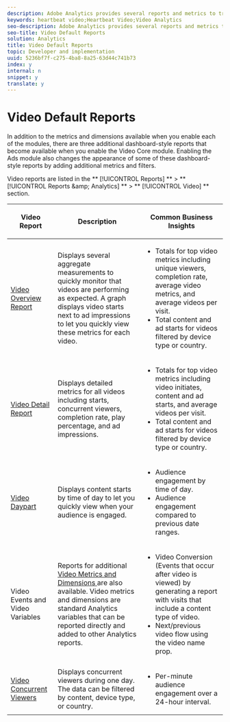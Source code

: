 ```yaml
---
description: Adobe Analytics provides several reports and metrics to track video performance on your website.
keywords: heartbeat video;Heartbeat Video;Video Analytics
seo-description: Adobe Analytics provides several reports and metrics to track video performance on your website.
seo-title: Video Default Reports
solution: Analytics
title: Video Default Reports
topic: Developer and implementation
uuid: 5236bf7f-c275-4ba8-8a25-63d44c741b73
index: y
internal: n
snippet: y
translate: y
---
```


# Video Default Reports

In addition to the metrics and dimensions available when you enable each of the modules, there are three additional dashboard-style reports that become available when you enable the Video Core module. Enabling the Ads module also changes the appearance of some of these dashboard-style reports by adding additional metrics and filters. 

Video reports are listed in the ** [!UICONTROL  Reports] ** > ** [!UICONTROL  Reports &amp;amp; Analytics] ** > ** [!UICONTROL  Video] ** section. 

<table id="table_3B8DDC9D47034856BC4441BA8BB93208"> 
 <thead> 
  <tr> 
   <th colname="col1" class="entry"> <p>Video Report </p> </th> 
   <th colname="col2" class="entry"> <p>Description </p> </th> 
   <th colname="col3" class="entry"> <p>Common Business Insights </p> </th> 
  </tr> 
 </thead>
 <tbody> 
  <tr> 
   <td colname="col1"> <p> <a href="../video_metrics/video_reports/video_reports_overview.md#concept_72BA491187634261A8BECD0561A2B1A4" type="concept" format="dita" scope="local"> Video Overview Report </a> </p> </td> 
   <td colname="col2"> <p>Displays several aggregate measurements to quickly monitor that videos are performing as expected. A graph displays video starts next to ad impressions to let you quickly view these metrics for each video. </p> </td> 
   <td colname="col3"> 
    <ul id="ul_1B90C2C1B57440BA8482DFDD84ADE078"> 
     <li id="li_1EEE0441DD3E4BAB9BF39DEB8BA7221F">Totals for top video metrics including unique viewers, completion rate, average video metrics, and average videos per visit. </li> 
     <li id="li_9F3095663AFD474CBDB3DEC119FA6FB0">Total content and ad starts for videos filtered by device type or country. </li> 
    </ul> </td> 
  </tr> 
  <tr> 
   <td colname="col1"> <p> <a href="../video_metrics/video_reports/video_reports_detail.md#concept_EECB113D93F74ECCA4C440339C85B958" type="concept" format="dita" scope="local"> Video Detail Report </a> </p> </td> 
   <td colname="col2"> <p>Displays detailed metrics for all videos including starts, concurrent viewers, completion rate, play percentage, and ad impressions. </p> </td> 
   <td colname="col3"> 
    <ul id="ul_2890CE365EA749A483FC47E1960B3B8B"> 
     <li id="li_0298F815952D42F39F6055C041ED9B5A">Totals for top video metrics including video initiates, content and ad starts, and average videos per visit. </li> 
     <li id="li_D811B51C7D424E6AA6721E9C8281EF61">Total content and ad starts for videos filtered by device type or country. </li> 
    </ul> </td> 
  </tr> 
  <tr> 
   <td colname="col1"> <p> <a href="../video_metrics/video_reports/video_reports_daypart.md#concept_3D503D88AD4D453792FDFDE6C36CD801" format="dita" scope="local"> Video Daypart </a> </p> </td> 
   <td colname="col2"> <p>Displays content starts by time of day to let you quickly view when your audience is engaged. </p> </td> 
   <td colname="col3"> 
    <ul id="ul_2F16537BD35D49AE893B8B6975731C39"> 
     <li id="li_E24BBE6D159B40A1B455AF0F88ABAA0B">Audience engagement by time of day. </li> 
     <li id="li_F3DBCF1BBB1447EBBED7CBA2DEE4C5F5">Audience engagement compared to previous date ranges. </li> 
    </ul> </td> 
  </tr> 
  <tr> 
   <td colname="col1"> <p>Video Events and Video Variables </p> </td> 
   <td colname="col2"> <p>Reports for additional <a href="../video_metrics.md#concept_B1FDC2208E19451ABF76ED6330093913" format="dita" scope="local"> Video Metrics and Dimensions </a> are also available. Video metrics and dimensions are standard <span class="keyword"> Analytics </span> variables that can be reported directly and added to other <span class="keyword"> Analytics </span> reports. </p> </td> 
   <td colname="col3"> 
    <ul id="ul_0359D637E8684A29921CFB9A5B3BFC51"> 
     <li id="li_4D1DD993E38D4E208F9273A383932F2A">Video Conversion (Events that occur after video is viewed) by generating a report with visits that include a content type of video. </li> 
     <li id="li_8EE50D18B2AA4162BAED4AAD77B7E3BD">Next/previous video flow using the video name prop. </li> 
    </ul> </td> 
  </tr> 
  <tr> 
   <td colname="col1"> <a href="../video_metrics/video_reports/c_vhl_video-concurrent-viewers-dashboard.md#concept_4F847C761A12444D9F68DDDCACDFB3FA" format="dita" scope="local"> Video Concurrent Viewers </a> </td> 
   <td colname="col2"> Displays concurrent viewers during one day. The data can be filtered by content, device type, or country. </td> 
   <td colname="col3"> 
    <ul id="ul_5039F7CB1AE944BBA3738FEBBF55FF96"> 
     <li id="li_EF1F1F8705344E50BA45BB634D6EDFD9">Per-minute audience engagement over a 24-hour interval. </li> 
    </ul> </td> 
  </tr> 
 </tbody> 
</table>


